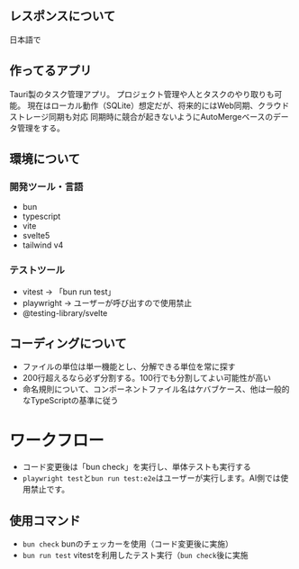 ## レスポンスについて

日本語で

## 作ってるアプリ

Tauri製のタスク管理アプリ。
プロジェクト管理や人とタスクのやり取りも可能。
現在はローカル動作（SQLite）想定だが、将来的にはWeb同期、クラウドストレージ同期も対応
同期時に競合が起きないようにAutoMergeベースのデータ管理をする。


## 環境について

### 開発ツール・言語
- bun
- typescript
- vite
- svelte5
- tailwind v4

### テストツール
- vitest  -> 「bun run test」
- playwright  -> ユーザーが呼び出すので使用禁止
- @testing-library/svelte


## コーディングについて

- ファイルの単位は単一機能とし、分解できる単位を常に探す
- 200行超えるなら必ず分割する。100行でも分割してよい可能性が高い
- 命名規則について、コンポーネントファイル名はケバブケース、他は一般的なTypeScriptの基準に従う

# ワークフロー
- コード変更後は「bun check」を実行し、単体テストも実行する
- `playwright test`と`bun run test:e2e`はユーザーが実行します。AI側では使用禁止です。


## 使用コマンド
- `bun check` bunのチェッカーを使用（コード変更後に実施）
- `bun run test` vitestを利用したテスト実行（`bun check`後に実施
